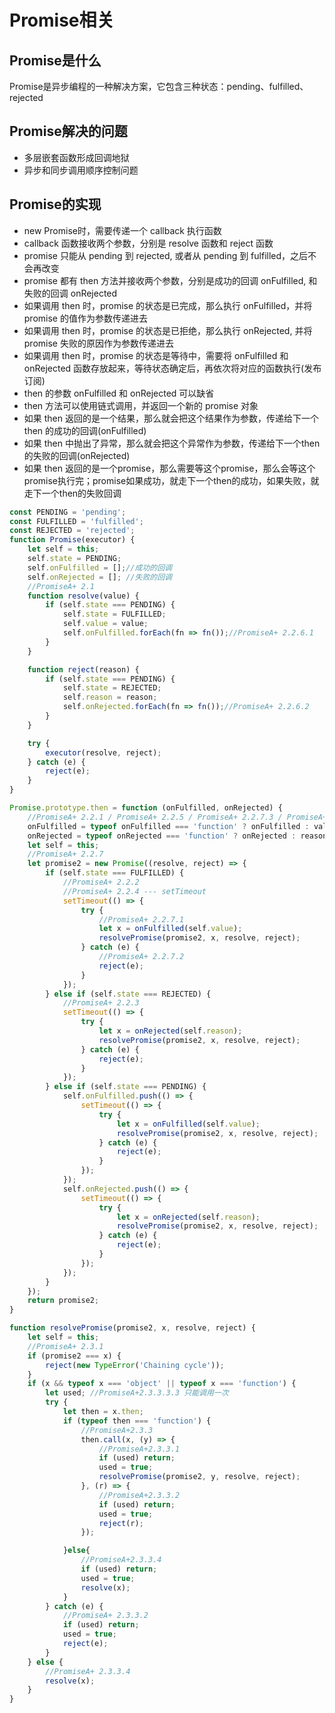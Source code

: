# Promise相关

## Promise是什么

Promise是异步编程的一种解决方案，它包含三种状态：pending、fulfilled、rejected

## Promise解决的问题

* 多层嵌套函数形成回调地狱
* 异步和同步调用顺序控制问题

## Promise的实现

* new Promise时，需要传递一个 callback 执行函数
* callback 函数接收两个参数，分别是 resolve 函数和 reject 函数
* promise 只能从 pending 到 rejected, 或者从 pending 到 fulfilled，之后不会再改变
* promise 都有 then 方法并接收两个参数，分别是成功的回调 onFulfilled, 和失败的回调 onRejected
* 如果调用 then 时，promise 的状态是已完成，那么执行 onFulfilled，并将 promise 的值作为参数传递进去
* 如果调用 then 时，promise 的状态是已拒绝，那么执行 onRejected, 并将 promise 失败的原因作为参数传递进去
* 如果调用 then 时，promise 的状态是等待中，需要将 onFulfilled 和 onRejected 函数存放起来，等待状态确定后，再依次将对应的函数执行(发布订阅)
* then 的参数 onFulfilled 和 onRejected 可以缺省
* then 方法可以使用链式调用，并返回一个新的 promise 对象
* 如果 then 返回的是一个结果，那么就会把这个结果作为参数，传递给下一个 then 的成功的回调(onFulfilled)
* 如果 then 中抛出了异常，那么就会把这个异常作为参数，传递给下一个then的失败的回调(onRejected)
* 如果 then 返回的是一个promise，那么需要等这个promise，那么会等这个promise执行完；promise如果成功，就走下一个then的成功，如果失败，就走下一个then的失败回调

```js
const PENDING = 'pending';
const FULFILLED = 'fulfilled';
const REJECTED = 'rejected';
function Promise(executor) {
    let self = this;
    self.state = PENDING;
    self.onFulfilled = [];//成功的回调
    self.onRejected = []; //失败的回调
    //PromiseA+ 2.1
    function resolve(value) {
        if (self.state === PENDING) {
            self.state = FULFILLED;
            self.value = value;
            self.onFulfilled.forEach(fn => fn());//PromiseA+ 2.2.6.1
        }
    }

    function reject(reason) {
        if (self.state === PENDING) {
            self.state = REJECTED;
            self.reason = reason;
            self.onRejected.forEach(fn => fn());//PromiseA+ 2.2.6.2
        }
    }

    try {
        executor(resolve, reject);
    } catch (e) {
        reject(e);
    }
}

Promise.prototype.then = function (onFulfilled, onRejected) {
    //PromiseA+ 2.2.1 / PromiseA+ 2.2.5 / PromiseA+ 2.2.7.3 / PromiseA+ 2.2.7.4
    onFulfilled = typeof onFulfilled === 'function' ? onFulfilled : value => value;
    onRejected = typeof onRejected === 'function' ? onRejected : reason => { throw reason };
    let self = this;
    //PromiseA+ 2.2.7
    let promise2 = new Promise((resolve, reject) => {
        if (self.state === FULFILLED) {
            //PromiseA+ 2.2.2
            //PromiseA+ 2.2.4 --- setTimeout
            setTimeout(() => {
                try {
                    //PromiseA+ 2.2.7.1
                    let x = onFulfilled(self.value);
                    resolvePromise(promise2, x, resolve, reject);
                } catch (e) {
                    //PromiseA+ 2.2.7.2
                    reject(e);
                }
            });
        } else if (self.state === REJECTED) {
            //PromiseA+ 2.2.3
            setTimeout(() => {
                try {
                    let x = onRejected(self.reason);
                    resolvePromise(promise2, x, resolve, reject);
                } catch (e) {
                    reject(e);
                }
            });
        } else if (self.state === PENDING) {
            self.onFulfilled.push(() => {
                setTimeout(() => {
                    try {
                        let x = onFulfilled(self.value);
                        resolvePromise(promise2, x, resolve, reject);
                    } catch (e) {
                        reject(e);
                    }
                });
            });
            self.onRejected.push(() => {
                setTimeout(() => {
                    try {
                        let x = onRejected(self.reason);
                        resolvePromise(promise2, x, resolve, reject);
                    } catch (e) {
                        reject(e);
                    }
                });
            });
        }
    });
    return promise2;
}

function resolvePromise(promise2, x, resolve, reject) {
    let self = this;
    //PromiseA+ 2.3.1
    if (promise2 === x) {
        reject(new TypeError('Chaining cycle'));
    }
    if (x && typeof x === 'object' || typeof x === 'function') {
        let used; //PromiseA+2.3.3.3.3 只能调用一次
        try {
            let then = x.then;
            if (typeof then === 'function') {
                //PromiseA+2.3.3
                then.call(x, (y) => {
                    //PromiseA+2.3.3.1
                    if (used) return;
                    used = true;
                    resolvePromise(promise2, y, resolve, reject);
                }, (r) => {
                    //PromiseA+2.3.3.2
                    if (used) return;
                    used = true;
                    reject(r);
                });

            }else{
                //PromiseA+2.3.3.4
                if (used) return;
                used = true;
                resolve(x);
            }
        } catch (e) {
            //PromiseA+ 2.3.3.2
            if (used) return;
            used = true;
            reject(e);
        }
    } else {
        //PromiseA+ 2.3.3.4
        resolve(x);
    }
}

```